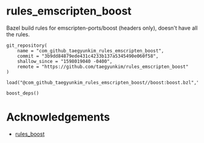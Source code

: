 # rules_emscripten_boost

Bazel build rules for emscripten-ports/boost (headers only), doesn't have all the rules.

```
git_repository(
    name = "com_github_taegyunkim_rules_emscripten_boost",
    commit = "3b9dd84879ede431c4233b137a5345490e060f58",
    shallow_since = "1598019040 -0400",
    remote = "https://github.com/taegyunkim/rules_emscripten_boost"
)

load("@com_github_taegyunkim_rules_emscripten_boost//boost:boost.bzl","boost_deps")

boost_deps()
```

# Acknowledgements

- [rules_boost](https://github.com/nelhage/rules_boost)
